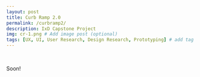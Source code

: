 ```yaml
---
layout: post
title: Curb Ramp 2.0
permalink: /curbramp2/
description: IxD Capstone Project
img: cr-1.png # Add image post (optional)
tags: [UX, UI, User Research, Design Research, Prototyping] # add tag
---
```


<br>

Soon!

<br>
